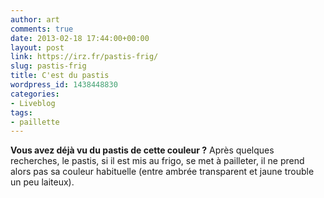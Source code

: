 ```yaml
---
author: art
comments: true
date: 2013-02-18 17:44:00+00:00
layout: post
link: https://irz.fr/pastis-frig/
slug: pastis-frig
title: C'est du pastis
wordpress_id: 1438448830
categories:
- Liveblog
tags:
- paillette
---
```


**Vous avez déjà vu du pastis de cette couleur ?**
Après quelques recherches, le pastis, si il est mis au frigo, se met à pailleter, il ne prend alors pas sa couleur habituelle (entre ambrée transparent et jaune trouble un peu laiteux).
